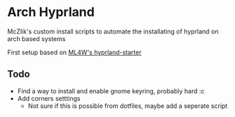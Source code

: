 # Arch Hyprland
McZlik's custom install scripts to automate the installating of hyprland on arch based systems

First setup based on [ML4W's hyprland-starter](https://github.com/mylinuxforwork/hyprland-starter)

## Todo
- Find a way to install and enable gnome keyring, probably hard :c
- Add corners setttings
  - Not sure if this is possible from dotfiles, maybe add a seperate script
